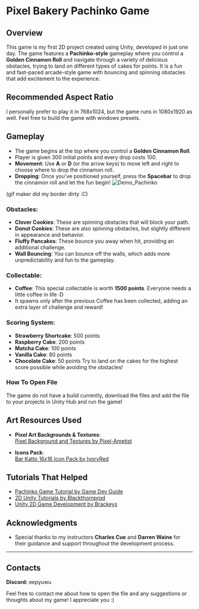 # Pixel Bakery Pachinko Game

## Overview

This game is my first 2D project created using Unity, developed in just one day. The game features a **Pachinko-style** gameplay where you control a **Golden Cinnamon Roll** and navigate through a variety of delicious obstacles, trying to land on different types of cakes for points. It is a fun and fast-paced arcade-style game with bouncing and spinning obstacles that add excitement to the experience.

## Recommended Aspect Ratio
I personally prefer to play it in 768x1024, but the game runs in 1080x1920 as well. Feel free to build the game with windows presets.

## Gameplay

- The game begins at the top where you control a **Golden Cinnamon Roll**.
- Player is given 300 initial points and every drop costs 100. 
- **Movement**: Use **A** or **D** (or the arrow keys) to move left and right to choose where to drop the cinnamon roll.
- **Dropping**: Once you've positioned yourself, press the **Spacebar** to drop the cinnamon roll and let the fun begin!
![Demo_Pachinko](https://github.com/user-attachments/assets/d4fc4cc7-a1dc-42cc-bf67-cd79611f8c83)

(gif maker did my border dirty :C)


### Obstacles:
- **Clover Cookies**: These are spinning obstacles that will block your path.
- **Donut Cookies**: These are also spinning obstacles, but slightly different in appearance and behavior.
- **Fluffy Pancakes**: These bounce you away when hit, providing an additional challenge.
- **Wall Bouncing**: You can bounce off the walls, which adds more unpredictability and fun to the gameplay.

### Collectable:
- **Coffee**: This special collectable is worth **1500 points**.  Everyone needs a little coffee in life :D
- It spawns only after the previous Coffee has been collected, adding an extra layer of challenge and reward!

### Scoring System:
- **Strawberry Shortcake**: 500 points
- **Raspberry Cake**: 200 points
- **Matcha Cake**: 100 points
- **Vanilla Cake**: 80 points
- **Chocolate Cake**: 50 points
Try to land on the cakes for the highest score possible while avoiding the obstacles!

### How To Open File

The game do not have a build currently, download the files and add the file to your projects in Unity Hub and run the game!
  
## Art Resources Used

- **Pixel Art Backgrounds & Textures**:  
  [Pixel Background and Textures by Pixel-Ametist](https://pixel-ametist.itch.io/pixel-background-and-textures)
  
- **Icons Pack**:  
  [Bar Katto 16x16 Icon Pack by IvoryRed](https://ivoryred.itch.io/bar-katto-16x16-icon-pack)

## Tutorials That Helped

- [Pachinko Game Tutorial by Game Dev Guide](https://www.youtube.com/watch?v=liDKiD6yv8E)
- [2D Unity Tutorials by Blackthornprod](https://www.youtube.com/watch?v=MFyrt3t5nXU)
- [Unity 2D Game Development by Brackeys](https://www.youtube.com/watch?v=EV4wFb78FFs)

## Acknowledgments

- Special thanks to my instructors **Charles Cue** and **Darren Waine** for their guidance and support throughout the development process.

---
## Contacts

**Discord:** eepyuwu

Feel free to contact me about how to open the file and any suggestions or thoughts about my game! I appreciate you :)
